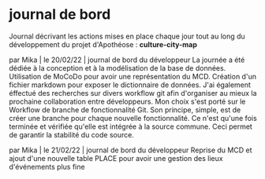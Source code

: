 # journal de bord

Journal décrivant les actions mises en place chaque jour tout au long du développement du projet d'Apothéose : **culture-city-map**

par Mika | le 20/02/22 | journal de bord du développeur
La journée a été dédiée à la conception et à la modélisation de la base de données.
Utilisation de MoCoDo pour avoir une représentation du MCD.
Création d'un fichier markdown pour exposer le dictionnaire de données.
J'ai également éffectué des recherches sur divers workflow git afin d'organiser au mieux la prochaine collaboration entre développeurs.
Mon choix s'est porté sur le Workflow de branche de fonctionnalité Git. Son principe, simple, est de créer une branche pour chaque nouvelle fonctionnalité.
Ce n'est qu'une fois terminée et vérifiée qu'elle est intégrée à la source commune. Ceci permet de garantir la stabilité du code source.

par Mika | le 21/02/22 | journal de bord du développeur
Reprise du MCD et ajout d'une nouvelle table PLACE pour avoir une gestion des lieux d'événements plus fine
